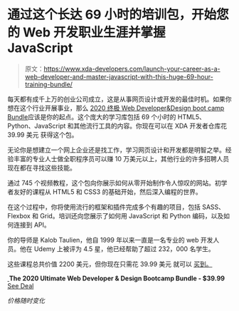 # 通过这个长达 69 小时的培训包，开始您的 Web 开发职业生涯并掌握 JavaScript

> 原文：<https://www.xda-developers.com/launch-your-career-as-a-web-developer-and-master-javascript-with-this-huge-69-hour-training-bundle/>

每天都有成千上万的创业公司成立，这是从事网页设计或开发的最佳时机。如果你想在这个行业开展事业，那么 [2020 终极 Web Developer&Design boot camp Bundle](https://depot.xda-developers.com/sales/the-2020-ultimate-web-developer-design-bootcamp-bundle?utm_source=xda-developers.com&utm_medium=referral&utm_campaign=the-2020-ultimate-web-developer-design-bootcamp-bundle&utm_term=scsf-422124&utm_content=a0x1P000004XqTlQAK&scsonar=1)应该是你的起点。这个庞大的学习库包括 69 个小时的 HTML5、Python、JavaScript 和其他流行工具的内容。你现在可以在 XDA 开发者仓库花 39.99 美元 获得这个包。

无论你是想建立一个网上企业还是找工作，学习网页设计和开发都是明智之举。经验丰富的专业人士做全职程序员可以赚 10 万美元以上，其他行业的许多招聘人员现在都在寻找这些技能。

通过 745 个视频教程，这个包向你展示如何从零开始制作令人惊叹的网站。初学者友好的课程从 HTML5 和 CSS3 的基础开始，然后深入编程的世界。

在这个过程中，你将使用流行的框架和插件完成多个有趣的项目，包括 SASS、Flexbox 和 Grid。培训还向您展示了如何用 JavaScript 和 Python 编码，以及如何连接到 API。

你的导师是 Kalob Taulien，他自 1999 年以来一直是一名专业的 web 开发人员。他在 Udemy 上被评为 4.5 星，他已经帮助了超过 232，000 名学生。

这些课程总共价值 2200 美元，但你现在只需花 39.99 美元 就可以 [买到。](https://depot.xda-developers.com/sales/the-2020-ultimate-web-developer-design-bootcamp-bundle?utm_source=xda-developers.com&utm_medium=referral&utm_campaign=the-2020-ultimate-web-developer-design-bootcamp-bundle&utm_term=scsf-422124&utm_content=a0x1P000004XqTlQAK&scsonar=1)

[ ](https://depot.xda-developers.com/sales/the-2020-ultimate-web-developer-design-bootcamp-bundle?utm_source=xda-developers.com&utm_medium=referral-cta&utm_campaign=the-2020-ultimate-web-developer-design-bootcamp-bundle&utm_term=scsf-422124&utm_content=a0x1P000004XqTlQAK&scsonar=1)**The 2020 Ultimate Web Developer & Design Bootcamp Bundle - $39.99** [See Deal](https://depot.xda-developers.com/sales/the-2020-ultimate-web-developer-design-bootcamp-bundle?utm_source=xda-developers.com&utm_medium=referral-cta&utm_campaign=the-2020-ultimate-web-developer-design-bootcamp-bundle&utm_term=scsf-422124&utm_content=a0x1P000004XqTlQAK&scsonar=1)

*价格随时变化*